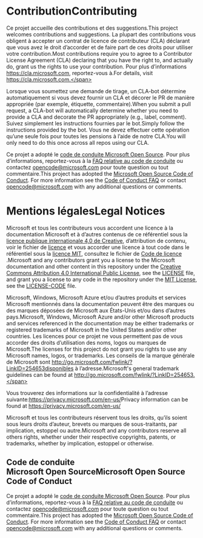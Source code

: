 # <a name="contributing"></a><span data-ttu-id="adf31-101">Contribution</span><span class="sxs-lookup"><span data-stu-id="adf31-101">Contributing</span></span>

<span data-ttu-id="adf31-102">Ce projet accueille des contributions et des suggestions.</span><span class="sxs-lookup"><span data-stu-id="adf31-102">This project welcomes contributions and suggestions.</span></span>  <span data-ttu-id="adf31-103">La plupart des contributions vous obligent à accepter un contrat de licence de contributeur (CLA) déclarant que vous avez le droit d’accorder et de faire part de ces droits pour utiliser votre contribution.</span><span class="sxs-lookup"><span data-stu-id="adf31-103">Most contributions require you to agree to a Contributor License Agreement (CLA) declaring that you have the right to, and actually do, grant us the rights to use your contribution.</span></span> <span data-ttu-id="adf31-104">Pour plus d’informations https://cla.microsoft.com, reportez-vous à.</span><span class="sxs-lookup"><span data-stu-id="adf31-104">For details, visit https://cla.microsoft.com.</span></span>

<span data-ttu-id="adf31-105">Lorsque vous soumettez une demande de tirage, un CLA-bot détermine automatiquement si vous devez fournir un CLA et décorer le PR de manière appropriée (par exemple, étiquette, commentaire).</span><span class="sxs-lookup"><span data-stu-id="adf31-105">When you submit a pull request, a CLA-bot will automatically determine whether you need to provide a CLA and decorate the PR appropriately (e.g., label, comment).</span></span> <span data-ttu-id="adf31-106">Suivez simplement les instructions fournies par le bot.</span><span class="sxs-lookup"><span data-stu-id="adf31-106">Simply follow the instructions provided by the bot.</span></span> <span data-ttu-id="adf31-107">Vous ne devez effectuer cette opération qu’une seule fois pour toutes les pensions à l’aide de notre CLA.</span><span class="sxs-lookup"><span data-stu-id="adf31-107">You will only need to do this once across all repos using our CLA.</span></span>

<span data-ttu-id="adf31-p103">Ce projet a adopté le [code de conduite Microsoft Open Source](https://opensource.microsoft.com/codeofconduct/). Pour plus d’informations, reportez-vous à la [FAQ relative au code de conduite](https://opensource.microsoft.com/codeofconduct/faq/) ou contactez [opencode@microsoft.com](mailto:opencode@microsoft.com) pour toute question ou tout commentaire.</span><span class="sxs-lookup"><span data-stu-id="adf31-p103">This project has adopted the [Microsoft Open Source Code of Conduct](https://opensource.microsoft.com/codeofconduct/). For more information see the [Code of Conduct FAQ](https://opensource.microsoft.com/codeofconduct/faq/) or contact [opencode@microsoft.com](mailto:opencode@microsoft.com) with any additional questions or comments.</span></span>

# <a name="legal-notices"></a><span data-ttu-id="adf31-110">Mentions légales</span><span class="sxs-lookup"><span data-stu-id="adf31-110">Legal Notices</span></span>

<span data-ttu-id="adf31-111">Microsoft et tous les contributeurs vous accordent une licence à la documentation Microsoft et à d’autres contenus de ce référentiel sous la [licence publique internationale 4,0 de Creative](https://creativecommons.org/licenses/by/4.0/legalcode), d’attribution de contenu, voir le fichier de [licence](LICENSE) et vous accorder une licence à tout code dans le référentiel sous la [licence MIT](https://opensource.org/licenses/MIT), consultez le fichier de [Code de licence](LICENSE-CODE) .</span><span class="sxs-lookup"><span data-stu-id="adf31-111">Microsoft and any contributors grant you a license to the Microsoft documentation and other content in this repository under the [Creative Commons Attribution 4.0 International Public License](https://creativecommons.org/licenses/by/4.0/legalcode), see the [LICENSE](LICENSE) file, and grant you a license to any code in the repository under the [MIT License](https://opensource.org/licenses/MIT), see the [LICENSE-CODE](LICENSE-CODE) file.</span></span>

<span data-ttu-id="adf31-112">Microsoft, Windows, Microsoft Azure et/ou d’autres produits et services Microsoft mentionnés dans la documentation peuvent être des marques ou des marques déposées de Microsoft aux États-Unis et/ou dans d’autres pays.</span><span class="sxs-lookup"><span data-stu-id="adf31-112">Microsoft, Windows, Microsoft Azure and/or other Microsoft products and services referenced in the documentation may be either trademarks or registered trademarks of Microsoft in the United States and/or other countries.</span></span>
<span data-ttu-id="adf31-113">Les licences pour ce projet ne vous permettent pas de vous accorder des droits d’utilisation des noms, logos ou marques de Microsoft.</span><span class="sxs-lookup"><span data-stu-id="adf31-113">The licenses for this project do not grant you rights to use any Microsoft names, logos, or trademarks.</span></span>
<span data-ttu-id="adf31-114">Les conseils de la marque générale de Microsoft sont http://go.microsoft.com/fwlink/?LinkID=254653disponibles à l’adresse.</span><span class="sxs-lookup"><span data-stu-id="adf31-114">Microsoft's general trademark guidelines can be found at http://go.microsoft.com/fwlink/?LinkID=254653.</span></span>

<span data-ttu-id="adf31-115">Vous trouverez des informations sur la confidentialité à l’adresse suivante:https://privacy.microsoft.com/en-us/</span><span class="sxs-lookup"><span data-stu-id="adf31-115">Privacy information can be found at https://privacy.microsoft.com/en-us/</span></span>

<span data-ttu-id="adf31-116">Microsoft et tous les contributeurs réservent tous les droits, qu’ils soient sous leurs droits d’auteur, brevets ou marques de sous-traitants, par implication, estoppel ou autre.</span><span class="sxs-lookup"><span data-stu-id="adf31-116">Microsoft and any contributors reserve all others rights, whether under their respective copyrights, patents, or trademarks, whether by implication, estoppel or otherwise.</span></span>

## <a name="microsoft-open-source-code-of-conduct"></a><span data-ttu-id="adf31-117">Code de conduite Microsoft Open Source</span><span class="sxs-lookup"><span data-stu-id="adf31-117">Microsoft Open Source Code of Conduct</span></span>
<span data-ttu-id="adf31-p105">Ce projet a adopté le [code de conduite Microsoft Open Source](https://opensource.microsoft.com/codeofconduct/). Pour plus d’informations, reportez-vous à la [FAQ relative au code de conduite](https://opensource.microsoft.com/codeofconduct/faq/) ou contactez [opencode@microsoft.com](mailto:opencode@microsoft.com) pour toute question ou tout commentaire.</span><span class="sxs-lookup"><span data-stu-id="adf31-p105">This project has adopted the [Microsoft Open Source Code of Conduct](https://opensource.microsoft.com/codeofconduct/). For more information see the [Code of Conduct FAQ](https://opensource.microsoft.com/codeofconduct/faq/) or contact [opencode@microsoft.com](mailto:opencode@microsoft.com) with any additional questions or comments.</span></span>

